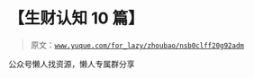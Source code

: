 # 【生财认知 10 篇】

> 原文：[`www.yuque.com/for_lazy/zhoubao/nsb0clff20g92adm`](https://www.yuque.com/for_lazy/zhoubao/nsb0clff20g92adm)

公众号懒人找资源，懒人专属群分享
